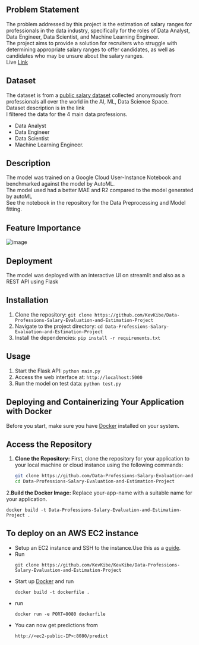 ## Problem Statement 
The problem addressed by this project is the estimation of salary ranges for professionals in the data industry, specifically for the roles of Data Analyst, Data Engineer, Data Scientist, and Machine Learning Engineer.<br>
The project aims to provide a solution for recruiters who struggle with determining appropriate salary ranges to offer candidates, as well as candidates who may be unsure about the salary ranges.<br>
Live [Link](https://kevkibe-data-professions-salary-evaluation-and-predi-app-j0lf8o.streamlit.app/)
## Dataset
The dataset is from a [public salary dataset](https://ai-jobs.net/salaries/download/) collected anonymously from professionals all over the world in the AI, ML, Data Science Space. <br>Dataset description is in the link<br>
I filtered the data for the 4 main data professions.
- Data Analyst
- Data Engineer
- Data Scientist
- Machine Learning Engineer.

## Description
The model was trained on a Google Cloud User-Instance Notebook and benchmarked against the model by AutoML.<br>
The model used had a better MAE and R2 compared to the model generated by autoML<br>
See the notebook in the repository for the Data Preprocessing and Model fitting.<br>

## Feature Importance    
 ![image](https://github.com/KevKibe/Data-Professions-Salary-Evaluation-and-Estimation-Project/assets/86055894/f1f49e55-794b-4981-8703-969d6092be1d)
 
## Deployment
The model was deployed with an interactive UI on streamlit and also as a REST API using Flask

## Installation
1. Clone the repository: `git clone https://github.com/KevKibe/Data-Professions-Salary-Evaluation-and-Estimation-Project`
2. Navigate to the project directory: `cd Data-Professions-Salary-Evaluation-and-Estimation-Project`
3. Install the dependencies: `pip install -r requirements.txt`

## Usage
1. Start the Flask API: `python main.py`
2. Access the web interface at: `http://localhost:5000`
3. Run the model on test data: `python test.py`

## Deploying and Containerizing Your Application with Docker


Before you start, make sure you have [Docker](https://www.docker.com/get-started) installed on your system. 

## Access the Repository

1. **Clone the Repository:** First, clone the repository for your application to your local machine or cloud instance using the following commands:
   ```sh
   git clone https://github.com/Data-Professions-Salary-Evaluation-and-Estimation-Project.git
   cd Data-Professions-Salary-Evaluation-and-Estimation-Project
2.**Build the Docker Image:** Replace your-app-name with a suitable name for your application.
   ```
   docker build -t Data-Professions-Salary-Evaluation-and-Estimation-Project .
```


## To deploy on an AWS EC2 instance
- Setup an EC2 instance and SSH to the instance.Use this as a [guide](https://www.machinelearningplus.com/deployment/deploy-ml-model-aws-ec2-instance/).
- Run
  ```
  git clone https://github.com/KevKibe/KevKibe/Data-Professions-Salary-Evaluation-and-Estimation-Project
  ```
- Start up [Docker](https://docs.docker.com) and run
  ```
  docker build -t dockerfile .
  ```
- run
  ```
  docker run -e PORT=8080 dockerfile
  ```
- You can now get predictions from
  ```
  http://<ec2-public-IP>:8080/predict
  ```
